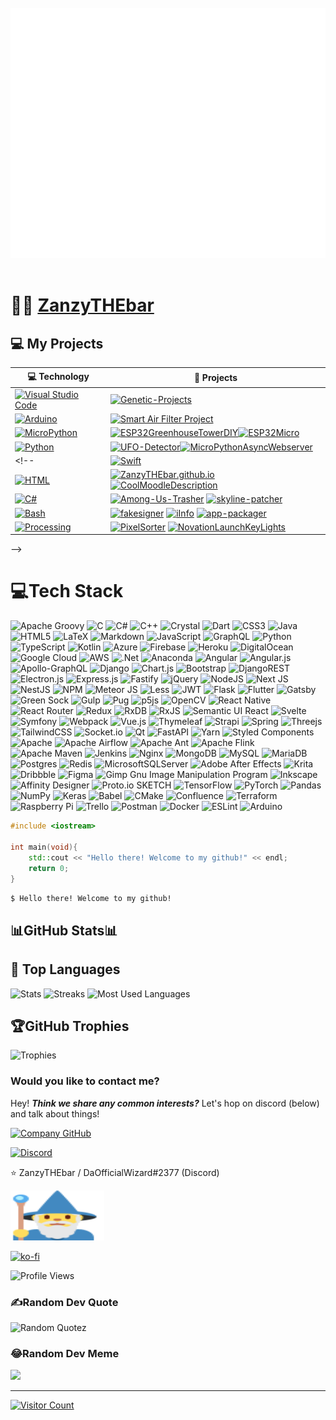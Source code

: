 <div align="center">
 <br>
 <a href="https://github.com/ZanzyTHEbar/ZanzyTHEbar/blob/main/header.svg">
  <img src="header.svg" width="800" height="400" alt="Welcome to my Github!">
 </a>
 <br>
</div>

<br>

# :man_technologist: [ZanzyTHEbar](https://ZanzyTHEbar.github.io)

## :computer: My Projects

<!-- START OF PROFILE STACK, DO NOT REMOVE -->

| :computer:  **Technology**                                                                                                                                                                                | :rocket: **Projects**                                                                                                                                                                                                                                                                                                                                                                                                                                                                                                                        |
| -------------------------------------------------------------------------------------------------------------------------------------------------------------------------------------------------------- | -------------------------------------------------------------------------------------------------------------------------------------------------------------------------------------------------------------------------------------------------------------------------------------------------------------------------------------------------------------------------------------------------------------------------------------------------------------------------------------------------------------------------------------------- |
| [![Visual Studio Code](https://img.shields.io/static/v1?label=&message=Genetic%20Projects%20Bio&color=975db2&logo=visual-studio-code&logoColor=FFFFFF)](https://en.wikipedia.org/wiki/Molecular_biology) | [![Genetic-Projects](https://img.shields.io/static/v1?label=Genetic-Projects&message=%20&color=000605&logo=github&logoColor=white&labelColor=000605)](https://github.com/ZanzyTHEbar/Genetic-Projects)                                                                                                                                                                                                                                                                                                                                         |
| [![Arduino](https://img.shields.io/static/v1?label=&message=Arduino&color=808080&logo=arduino&logoColor=FFFFFF)](https://www.arduino.cc/)                                                     | [![Smart Air Filter Project](https://img.shields.io/static/v1?label=Smart-Air-Filter-Project&message=%20&color=000605&logo=github&logoColor=white&labelColor=000605)](https://github.com/ZanzyTHEbar/Smart-Air-Filter-Project)                                                                                                                                                                                                                                                           |
| [![MicroPython](https://img.shields.io/static/v1?label=&message=MicroPython&color=F7DF1E&logo=python&logoColor=FFFFFF)](https://micropython.org/)                                                                   | [![ESP32GreenhouseTowerDIY](https://img.shields.io/static/v1?label=DIYGreenhouseTower&message=%20&color=000605&logo=github&logoColor=white&labelColor=000605)](https://github.com/ZanzyTHEbar/ESP32GreenhouseTowerDIY)[![ESP32Micro](https://img.shields.io/static/v1?label=ESP32Micro&message=%20&color=000605&logo=github&logoColor=white&labelColor=000605)](https://github.com/ZanzyTHEbar/ESP32Micro)
| [![Python](https://img.shields.io/static/v1?label=&message=Python&color=3C78A9&logo=python&logoColor=FFFFFF)](https://www.python.org/)                                                                   | [![UFO-Detector](https://img.shields.io/static/v1?label=UFO-Detector&message=%20&color=000605&logo=github&logoColor=white&labelColor=000605)](https://github.com/ZanzyTHEbar/UFO-Detector)[![MicroPythonAsyncWebserver](https://img.shields.io/static/v1?label=MicroPythonAsyncWebserver&message=%20&color=000605&logo=github&logoColor=white&labelColor=000605)](https://github.com/ZanzyTHEbar/MicroPythonAsyncWebserver)                                                                                                                                                                 |
<!--  | [![Swift](https://img.shields.io/static/v1?label=&message=Swift&color=FA7343&logo=swift&logoColor=FFFFFF)](https://developer.apple.com/swift/)                                                           | [![StopCallingMe.ca](https://img.shields.io/static/v1?label=Stop-Calling-Me&message=%20&color=000605&logo=github&logoColor=white&labelColor=000605)](https://github.com/ZanzyTHEbar/Stop-Calling-Me) [![MacSwitch](<https://img.shields.io/static/v1?label=MacSwitch%20(WIP)&message=%20&color=000605&logo=github&logoColor=white&labelColor=000605>)](https://github.com/ZanzyTHEbar/MacSwitch)                                                                                                                                                   |
| [![HTML](https://img.shields.io/static/v1?label=&message=HTML&color=e6472f&logo=HTML5&logoColor=FFFFFF)](https://developer.mozilla.org/en-US/docs/Web/Guide/HTML/HTML5)                                  | [![ZanzyTHEbar.github.io](https://img.shields.io/static/v1?label=My%20Website&message=%20&color=000605&logo=github&logoColor=white&labelColor=000605)](https://github.com/ZanzyTHEbar/ZanzyTHEbar.github.io) [![CoolMoodleDescription](https://img.shields.io/static/v1?label=CoolMoodleDescription&message=%20&color=000605&logo=github&logoColor=white&labelColor=000605)](https://github.com/ZanzyTHEbar/CoolMoodleDescription)                                                                                                                       |
| [![C#](https://img.shields.io/static/v1?label=&message=C%23&color=178600&logo=visual-studio-code&logoColor=FFFFFF)](https://en.wikipedia.org/wiki/Visual_Basic_.NET)                                     | [![Among-Us-Trasher](https://img.shields.io/static/v1?label=Among-Us-Trasher&message=%20&color=000605&logo=github&logoColor=white&labelColor=000605)](https://github.com/ZanzyTHEbar/Among-Us-Trasher) [![skyline-patcher](https://img.shields.io/static/v1?label=skyline-patcher&message=%20&color=000605&logo=github&logoColor=white&labelColor=000605)](https://github.com/ZanzyTHEbar/skyline-patcher)                                                                                                                                         |
| [![Bash](https://img.shields.io/static/v1?label=&message=Bash&color=83e066&logo=GNU-Bash&logoColor=FFFFFF)](https://www.gnu.org/software/bash/)                                                          | [![fakesigner](https://img.shields.io/static/v1?label=fakesigner&message=%20&color=000605&logo=github&logoColor=white&labelColor=000605)](https://github.com/ZanzyTHEbar/fakesigner) [![iInfo](https://img.shields.io/static/v1?label=iInfo&message=%20&color=000605&logo=github&logoColor=white&labelColor=000605)](https://github.com/ZanzyTHEbar/iInfo) [![app-packager](https://img.shields.io/static/v1?label=app-packager&message=%20&color=000605&logo=github&logoColor=white&labelColor=000605)](https://github.com/ZanzyTHEbar/app-packager) |
| [![Processing](https://img.shields.io/static/v1?label=&message=Processing&color=0097d8&logo=java&logoColor=FFFFFF)](https://processing.org/)                                                             | [![PixelSorter](https://img.shields.io/static/v1?label=PixelSorter&message=%20&color=000605&logo=github&logoColor=white&labelColor=000605)](https://github.com/ZanzyTHEbar/PixelSorter) [![NovationLaunchKeyLights](https://img.shields.io/static/v1?label=NovationLaunchKeyLights&message=%20&color=000605&logo=github&logoColor=white&labelColor=000605)](https://github.com/ZanzyTHEbar/NovationLaunchKeyLights)                                                                                                                           |
 -->

<!-- END OF PROFILE STACK, DO NOT REMOVE - Credit to user @basti564 for the design inspirations -->

# 💻Tech Stack

![Apache Groovy](https://img.shields.io/badge/Apache%20Groovy-4298B8.svg?style=plastic&logo=Apache+Groovy&logoColor=white) ![C](https://img.shields.io/badge/c-%2300599C.svg?style=plastic&logo=c&logoColor=white) ![C#](https://img.shields.io/badge/c%23-%23239120.svg?style=plastic&logo=c-sharp&logoColor=white) ![C++](https://img.shields.io/badge/c++-%2300599C.svg?style=plastic&logo=c%2B%2B&logoColor=white) ![Crystal](https://img.shields.io/badge/crystal-%23000000.svg?style=plastic&logo=crystal&logoColor=white) ![Dart](https://img.shields.io/badge/dart-%230175C2.svg?style=plastic&logo=dart&logoColor=white) ![CSS3](https://img.shields.io/badge/css3-%231572B6.svg?style=plastic&logo=css3&logoColor=white) ![Java](https://img.shields.io/badge/java-%23ED8B00.svg?style=plastic&logo=java&logoColor=white) ![HTML5](https://img.shields.io/badge/html5-%23E34F26.svg?style=plastic&logo=html5&logoColor=white) ![LaTeX](https://img.shields.io/badge/latex-%23008080.svg?style=plastic&logo=latex&logoColor=white) ![Markdown](https://img.shields.io/badge/markdown-%23000000.svg?style=plastic&logo=markdown&logoColor=white) ![JavaScript](https://img.shields.io/badge/javascript-%23323330.svg?style=plastic&logo=javascript&logoColor=%23F7DF1E) ![GraphQL](https://img.shields.io/badge/-GraphQL-E10098?style=plastic&logo=graphql&logoColor=white) ![Python](https://img.shields.io/badge/python-3670A0?style=plastic&logo=python&logoColor=ffdd54) ![TypeScript](https://img.shields.io/badge/typescript-%23007ACC.svg?style=plastic&logo=typescript&logoColor=white) ![Kotlin](https://img.shields.io/badge/kotlin-%230095D5.svg?style=plastic&logo=kotlin&logoColor=white) ![Azure](https://img.shields.io/badge/azure-%230072C6.svg?style=plastic&logo=azure-devops&logoColor=white) ![Firebase](https://img.shields.io/badge/firebase-%23039BE5.svg?style=plastic&logo=firebase) ![Heroku](https://img.shields.io/badge/heroku-%23430098.svg?style=plastic&logo=heroku&logoColor=white) ![DigitalOcean](https://img.shields.io/badge/DigitalOcean-%230167ff.svg?style=plastic&logo=digitalOcean&logoColor=white) ![Google Cloud](https://img.shields.io/badge/Google%20Cloud-%234285F4.svg?style=plastic&logo=google-cloud&logoColor=white) ![AWS](https://img.shields.io/badge/AWS-%23FF9900.svg?style=plastic&logo=amazon-aws&logoColor=white) ![.Net](https://img.shields.io/badge/.NET-5C2D91?style=plastic&logo=.net&logoColor=white) ![Anaconda](https://img.shields.io/badge/Anaconda-%2344A833.svg?style=plastic&logo=anaconda&logoColor=white) ![Angular](https://img.shields.io/badge/angular-%23DD0031.svg?style=plastic&logo=angular&logoColor=white) ![Angular.js](https://img.shields.io/badge/angular.js-%23E23237.svg?style=plastic&logo=angularjs&logoColor=white) ![Apollo-GraphQL](https://img.shields.io/badge/-ApolloGraphQL-311C87?style=plastic&logo=apollo-graphql) ![Django](https://img.shields.io/badge/django-%23092E20.svg?style=plastic&logo=django&logoColor=white) ![Chart.js](https://img.shields.io/badge/chart.js-F5788D.svg?style=plastic&logo=chart.js&logoColor=white) ![Bootstrap](https://img.shields.io/badge/bootstrap-%23563D7C.svg?style=plastic&logo=bootstrap&logoColor=white) ![DjangoREST](https://img.shields.io/badge/DJANGO-REST-ff1709?style=plastic&logo=django&logoColor=white&color=ff1709&labelColor=gray) ![Electron.js](https://img.shields.io/badge/Electron-191970?style=plastic&logo=Electron&logoColor=white) ![Express.js](https://img.shields.io/badge/express.js-%23404d59.svg?style=plastic&logo=express&logoColor=%2361DAFB) ![Fastify](https://img.shields.io/badge/fastify-%23000000.svg?style=plastic&logo=fastify&logoColor=white) ![jQuery](https://img.shields.io/badge/jquery-%230769AD.svg?style=plastic&logo=jquery&logoColor=white) ![NodeJS](https://img.shields.io/badge/node.js-6DA55F?style=plastic&logo=node.js&logoColor=white) ![Next JS](https://img.shields.io/badge/Next-black?style=plastic&logo=next.js&logoColor=white) ![NestJS](https://img.shields.io/badge/nestjs-%23E0234E.svg?style=plastic&logo=nestjs&logoColor=white) ![NPM](https://img.shields.io/badge/NPM-%23000000.svg?style=plastic&logo=npm&logoColor=white) ![Meteor JS](https://img.shields.io/badge/meteorjs-%23d74c4c.svg?style=plastic&logo=meteor&logoColor=white) ![Less](https://img.shields.io/badge/less-2B4C80?style=plastic&logo=less&logoColor=white) ![JWT](https://img.shields.io/badge/JWT-black?style=plastic&logo=JSON%20web%20tokens) ![Flask](https://img.shields.io/badge/flask-%23000.svg?style=plastic&logo=flask&logoColor=white) ![Flutter](https://img.shields.io/badge/Flutter-%2302569B.svg?style=plastic&logo=Flutter&logoColor=white) ![Gatsby](https://img.shields.io/badge/Gatsby-%23663399.svg?style=plastic&logo=gatsby&logoColor=white) ![Green Sock](https://img.shields.io/badge/green%20sock-88CE02?style=plastic&logo=greensock&logoColor=white) ![Gulp](https://img.shields.io/badge/GULP-%23CF4647.svg?style=plastic&logo=gulp&logoColor=white) ![Pug](https://img.shields.io/badge/Pug-FFF?style=plastic&logo=pug&logoColor=A86454) ![p5js](https://img.shields.io/badge/p5.js-ED225D?style=plastic&logo=p5.js&logoColor=FFFFFF) ![OpenCV](https://img.shields.io/badge/opencv-%23white.svg?style=plastic&logo=opencv&logoColor=white) ![React Native](https://img.shields.io/badge/react_native-%2320232a.svg?style=plastic&logo=react&logoColor=%2361DAFB) ![React Router](https://img.shields.io/badge/React_Router-CA4245?style=plastic&logo=react-router&logoColor=white) ![Redux](https://img.shields.io/badge/redux-%23593d88.svg?style=plastic&logo=redux&logoColor=white) ![RxDB](https://img.shields.io/badge/rxjs-%23B7178C.svg?style=plastic&logo=reactivex&logoColor=white) ![RxJS](https://img.shields.io/badge/rxjs-%23B7178C.svg?style=plastic&logo=reactivex&logoColor=white) ![Semantic UI React](https://img.shields.io/badge/Semantic%20UI%20React-%2335BDB2.svg?style=plastic&logo=SemanticUIReact&logoColor=white) ![Svelte](https://img.shields.io/badge/svelte-%23f1413d.svg?style=plastic&logo=svelte&logoColor=white) ![Symfony](https://img.shields.io/badge/symfony-%23000000.svg?style=plastic&logo=symfony&logoColor=white) ![Webpack](https://img.shields.io/badge/webpack-%238DD6F9.svg?style=plastic&logo=webpack&logoColor=black) ![Vue.js](https://img.shields.io/badge/vuejs-%2335495e.svg?style=plastic&logo=vuedotjs&logoColor=%234FC08D) ![Thymeleaf](https://img.shields.io/badge/Thymeleaf-%23005C0F.svg?style=plastic&logo=Thymeleaf&logoColor=white) ![Strapi](https://img.shields.io/badge/strapi-%232E7EEA.svg?style=plastic&logo=strapi&logoColor=white) ![Spring](https://img.shields.io/badge/spring-%236DB33F.svg?style=plastic&logo=spring&logoColor=white) ![Threejs](https://img.shields.io/badge/threejs-black?style=plastic&logo=three.js&logoColor=white) ![TailwindCSS](https://img.shields.io/badge/tailwindcss-%2338B2AC.svg?style=plastic&logo=tailwind-css&logoColor=white) ![Socket.io](https://img.shields.io/badge/Socket.io-black?style=plastic&logo=socket.io&badgeColor=010101) ![Qt](https://img.shields.io/badge/Qt-%23217346.svg?style=plastic&logo=Qt&logoColor=white) ![FastAPI](https://img.shields.io/badge/FastAPI-005571?style=plastic&logo=fastapi) ![Yarn](https://img.shields.io/badge/yarn-%232C8EBB.svg?style=plastic&logo=yarn&logoColor=white) ![Styled Components](https://img.shields.io/badge/styled--components-DB7093?style=plastic&logo=styled-components&logoColor=white) ![Apache](https://img.shields.io/badge/apache-%23D42029.svg?style=plastic&logo=apache&logoColor=white) ![Apache Airflow](https://img.shields.io/badge/Apache%20Airflow-017CEE?style=plastic&logo=Apache%20Airflow&logoColor=white) ![Apache Ant](https://img.shields.io/badge/Apache%20Ant-A81C7D?style=plastic&logo=Apache%20Ant&logoColor=white) ![Apache Flink](https://img.shields.io/badge/Apache%20Flink-E6526F?style=plastic&logo=Apache%20Flink&logoColor=white) ![Apache Maven](https://img.shields.io/badge/Apache%20Maven-C71A36?style=plastic&logo=Apache%20Maven&logoColor=white) ![Jenkins](https://img.shields.io/badge/jenkins-%232C5263.svg?style=plastic&logo=jenkins&logoColor=white) ![Nginx](https://img.shields.io/badge/nginx-%23009639.svg?style=plastic&logo=nginx&logoColor=white) ![MongoDB](https://img.shields.io/badge/MongoDB-%234ea94b.svg?style=plastic&logo=mongodb&logoColor=white) ![MySQL](https://img.shields.io/badge/mysql-%2300f.svg?style=plastic&logo=mysql&logoColor=white) ![MariaDB](https://img.shields.io/badge/MariaDB-003545?style=plastic&logo=mariadb&logoColor=white) ![Postgres](https://img.shields.io/badge/postgres-%23316192.svg?style=plastic&logo=postgresql&logoColor=white) ![Redis](https://img.shields.io/badge/redis-%23DD0031.svg?style=plastic&logo=redis&logoColor=white) ![MicrosoftSQLServer](https://img.shields.io/badge/Microsoft%20SQL%20Sever-CC2927?style=plastic&logo=microsoft%20sql%20server&logoColor=white) ![Adobe After Effects](https://img.shields.io/badge/Adobe%20After%20Effects-9999FF.svg?style=plastic&logo=Adobe%20After%20Effects&logoColor=white) ![Krita](https://img.shields.io/badge/Krita-203759?style=plastic&logo=krita&logoColor=EEF37B) ![Dribbble](https://img.shields.io/badge/Dribbble-EA4C89?style=plastic&logo=dribbble&logoColor=white)  ![Figma](https://img.shields.io/badge/figma-%23F24E1E.svg?style=plastic&logo=figma&logoColor=white) ![Gimp Gnu Image Manipulation Program](https://img.shields.io/badge/Gimp-657D8B?style=plastic&logo=gimp&logoColor=FFFFFF) ![Inkscape](https://img.shields.io/badge/Inkscape-e0e0e0?style=plastic&logo=inkscape&logoColor=080A13) ![Affinity Designer](https://img.shields.io/badge/affinitydesginer-%231B72BE.svg?style=plastic&logo=affinity-designer&logoColor=white) ![Proto.io](https://img.shields.io/badge/Proto.io-161637?style=plastic&logo=proto.io&logoColor=00e5ff) SKETCH ![TensorFlow](https://img.shields.io/badge/TensorFlow-%23FF6F00.svg?style=plastic&logo=TensorFlow&logoColor=white) ![PyTorch](https://img.shields.io/badge/PyTorch-%23EE4C2C.svg?style=plastic&logo=PyTorch&logoColor=white) ![Pandas](https://img.shields.io/badge/pandas-%23150458.svg?style=plastic&logo=pandas&logoColor=white) ![NumPy](https://img.shields.io/badge/numpy-%23013243.svg?style=plastic&logo=numpy&logoColor=white) ![Keras](https://img.shields.io/badge/Keras-%23D00000.svg?style=plastic&logo=Keras&logoColor=white) ![Babel](https://img.shields.io/badge/Babel-F9DC3e?style=plastic&logo=babel&logoColor=black) ![CMake](https://img.shields.io/badge/CMake-%23008FBA.svg?style=plastic&logo=cmake&logoColor=white) ![Confluence](https://img.shields.io/badge/confluence-%23172BF4.svg?style=plastic&logo=confluence&logoColor=white) ![Terraform](https://img.shields.io/badge/terraform-%235835CC.svg?style=plastic&logo=terraform&logoColor=white) ![Raspberry Pi](https://img.shields.io/badge/-RaspberryPi-C51A4A?style=plastic&logo=Raspberry-Pi) ![Trello](https://img.shields.io/badge/Trello-%23026AA7.svg?style=plastic&logo=Trello&logoColor=white) ![Postman](https://img.shields.io/badge/Postman-FF6C37?style=plastic&logo=postman&logoColor=white) ![Docker](https://img.shields.io/badge/docker-%230db7ed.svg?style=plastic&logo=docker&logoColor=white) ![ESLint](https://img.shields.io/badge/ESLint-4B3263?style=plastic&logo=eslint&logoColor=white) ![Arduino](https://img.shields.io/badge/-Arduino-00979D?style=plastic&logo=Arduino&logoColor=white)

```C++
#include <iostream>

int main(void){
    std::cout << "Hello there! Welcome to my github!" << endl;
    return 0;
}
```

`$ Hello there! Welcome to my github!`

## 📊GitHub Stats📊

## :orange_book: Top Languages

![Stats](https://github-readme-stats.vercel.app/api?username=ZanzyTHEbar&theme=highcontrast&hide_border=false&include_all_commits=false&count_private=true)
![Streaks](https://github-readme-streak-stats.herokuapp.com/?user=ZanzyTHEbar&theme=highcontrast&hide_border=false)
![Most Used Languages](https://github-readme-stats.vercel.app/api/top-langs/?username=ZanzyTHEbar&theme=highcontrast&hide_border=false&include_all_commits=false&count_private=true&layout=compact)

## 🏆GitHub Trophies

![Trophies](https://github-profile-trophy.vercel.app/?username=ZanzyTHEbar&theme=onedark&no-frame=false&no-bg=false&margin-w=4)

### Would you like to contact me?

Hey! ***Think we share any common interests?*** Let's hop on discord (below) and talk about things!

[![Company GitHub](https://img.shields.io/github/followers/ZanzyTHEbar?label=Follow&style=social)](https://github.com/Prometheon-Technologies)

[![Discord](https://img.shields.io/badge/Discord-7289DA?style=for-the-badge&logo=discord&logoColor=white)](https://discord.gg/Bz52xHvZ3c)

:star: ZanzyTHEbar / DaOfficialWizard#2377 (Discord) <p><img src="https://github.com/ZanzyTHEbar/ZanzyTHEbar/blob/main/imgs/wizard.svg" width="150" height="80" alt="Wizard Emoji"></p>

[![ko-fi](https://ko-fi.com/img/githubbutton_sm.svg)](https://ko-fi.com/hbatproject)

![Profile Views](https://komarev.com/ghpvc/?username=ZanzyTHEbar&color=grey)

### ✍️Random Dev Quote

![Random Quotez](https://quotes-github-readme.vercel.app/api?type=horizontal&theme=dark)

### 😂Random Dev Meme

<img src="https://random-memer.herokuapp.com/" width="512px"/>

---
[![Visitor Count](https://visitcount.itsvg.in/api?id=ZanzyTHEbar&icon=5&color=6)](https://visitcount.itsvg.in)
